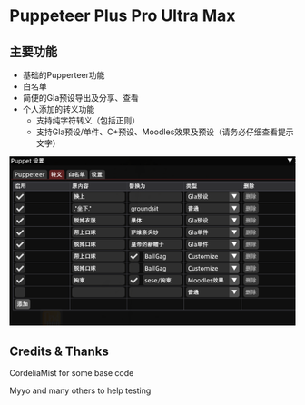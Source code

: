 # Puppeteer Plus Pro Ultra Max

## 主要功能

* 基础的Pupperteer功能
* 白名单
* 简便的Gla预设导出及分享、查看
* 个人添加的转义功能
  * 支持纯字符转义（包括正则）
  * 支持Gla预设/单件、C+预设、Moodles效果及预设（请务必仔细查看提示文字）

![image](https://github.com/wozaiha/Puppet/blob/master/Images/Alias.png)

## Credits & Thanks

CordeliaMist for some base code

Myyo and many others to help testing
